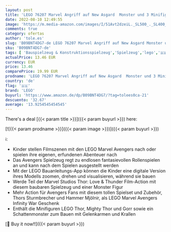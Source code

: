 ```yaml
---
layout: post
title: 'LEGO 76207 Marvel Angriff auf New Asgard  Monster und 3 Minifiguren mit Sturmbrecher und Hammer  Avengers Spielzeug aus dem Film Thor: Love & Thunder'
date: 2022-08-10 12:49:55
image: 'https://m.media-amazon.com/images/I/51Avt2dzeiL._SL500_._SL400_.jpg'
comments: true
category: ofertas
author: 'tole.es'
slug: 'B09BNT4DG7-de LEGO 76207 Marvel Angriff auf New Asgard Monster und 3...'
sku: 'B09BNT4DG7-de'
tags: [ 'Bauspielzeug & Konstruktionsspielzeug','Spielzeug','lego','🇩🇪', ]
actualPrice: 13.46 EUR
currency: EUR
price: 13.46
comparePrice: 19.99 EUR
prodname: 'LEGO 76207 Marvel Angriff auf New Asgard  Monster und 3 Minifiguren mit Sturmbrecher und Hammer  Avengers Spielzeug aus dem Film Thor: Love & Thunder'
country: 'de'
flag: '🇩🇪'
brand: 'LEGO'
buyurl: 'https://www.amazon.de/dp/B09BNT4DG7/?tag=tolees0ca-21'
descuento: '32.67'
average: '13.9254545454545'
---
```


There's a deal [{{< param title >}}]({{< param buyurl >}})  here:

[![{{< param prodname >}}]({{< param image >}})]({{< param buyurl >}})

ℹ️:

- Kinder stellen Filmszenen mit den LEGO Marvel Avengers nach oder spielen ihre eigenen, erfundenen Abenteuer nach
- Das Avengers Spielzeug regt zu endlosen fantasievollen Rollenspielen an und kann nach dem Spielen ausgestellt werden
- Mit der LEGO Bauanleitungs-App können die Kinder eine digitale Version ihres Modells zoomen, drehen und visualisieren, während sie bauen
- Werde Teil der Marvel Studios Thor: Love & Thunder Film-Action mit diesem baubaren Spielzeug und einer Monster Figur
- Mehr Action für Avengers Fans mit diesem tollen Spielset und Zubehör, Thors Sturmbrecher und Hammer Mjölnir, als LEGO Marvel Avengers Infinity War Geschenk
- Enthält die Minifiguren LEGO Thor, Mighty Thor und Gorr sowie ein Schattenmonster zum Bauen mit Gelenkarmen und Krallen

[🛒 Buy it now!!]({{< param buyurl >}})
